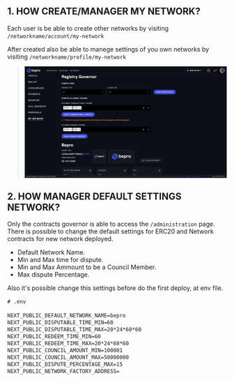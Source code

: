 ## 1. HOW CREATE/MANAGER MY NETWORK?

Each user is be able to create other networks by visiting `/networkname/account/my-network`

After created also be able to manege settings of you own networks by visiting `/networkname/profile/my-network`

> <img align="center" src="./docs/assets/network-settings-page.png" width="500"/>

## 2. HOW MANAGER DEFAULT SETTINGS NETWORK?

Only the contracts governor is able to access the `/administration` page. There is possible to change the default settings for ERC20 and Network contracts for new network deployed.

- Default Network Name.
- Min and Max time for dispute.
- Min and Max Ammount to be a Council Member.
- Max dispute Percentage.

Also it's possible change this settings before do the first deploy, at env file.

```
# .env

NEXT_PUBLIC_DEFAULT_NETWORK_NAME=bepro
NEXT_PUBLIC_DISPUTABLE_TIME_MIN=60
NEXT_PUBLIC_DISPUTABLE_TIME_MAX=20*24*60*60
NEXT_PUBLIC_REDEEM_TIME_MIN=60
NEXT_PUBLIC_REDEEM_TIME_MAX=20*24*60*60
NEXT_PUBLIC_COUNCIL_AMOUNT_MIN=100001
NEXT_PUBLIC_COUNCIL_AMOUNT_MAX=50000000
NEXT_PUBLIC_DISPUTE_PERCENTAGE_MAX=15
NEXT_PUBLIC_NETWORK_FACTORY_ADDRESS=
```
